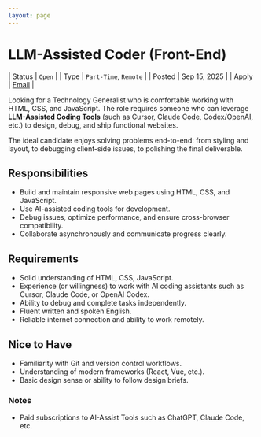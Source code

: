 ```yaml
---
layout: page
---
```


# LLM-Assisted Coder (Front-End)

| Status | `Open` |
| Type | `Part-Time`, `Remote` |
| Posted | Sep 15, 2025 |
| Apply | [Email](mailto:jobs@oinam.com?subject=AI-Assist-Coder) |

Looking for a Technology Generalist who is comfortable working with HTML, CSS, and JavaScript. The role requires someone who can leverage **LLM-Assisted Coding Tools** (such as Cursor, Claude Code, Codex/OpenAI, etc.) to design, debug, and ship functional websites.  

The ideal candidate enjoys solving problems end-to-end: from styling and layout, to debugging client-side issues, to polishing the final deliverable.

## Responsibilities

- Build and maintain responsive web pages using HTML, CSS, and JavaScript.  
- Use AI-assisted coding tools for development.
- Debug issues, optimize performance, and ensure cross-browser compatibility.  
- Collaborate asynchronously and communicate progress clearly.

## Requirements

- Solid understanding of HTML, CSS, JavaScript.
- Experience (or willingness) to work with AI coding assistants such as Cursor, Claude Code, or OpenAI Codex.  
- Ability to debug and complete tasks independently.  
- Fluent written and spoken English.
- Reliable internet connection and ability to work remotely.  

## Nice to Have

- Familiarity with Git and version control workflows.
- Understanding of modern frameworks (React, Vue, etc.).  
- Basic design sense or ability to follow design briefs.

### Notes

- Paid subscriptions to AI-Assist Tools such as ChatGPT, Claude Code, etc.